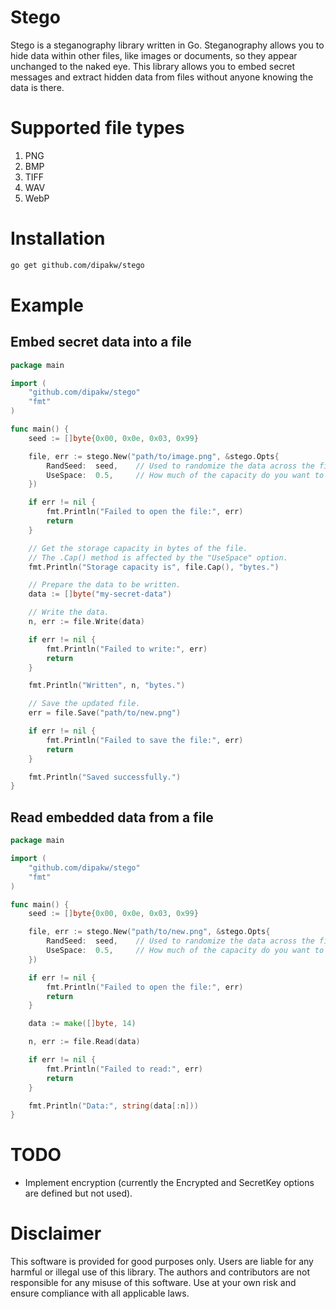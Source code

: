 # Stego

Stego is a steganography library written in Go. Steganography allows you to hide data within other files, like images or documents, so they appear unchanged to the naked eye. This library allows you to embed secret messages and extract hidden data from files without anyone knowing the data is there.

# Supported file types

1. PNG
2. BMP
3. TIFF
4. WAV
5. WebP

# Installation

```bash
go get github.com/dipakw/stego
```

# Example

## Embed secret data into a file

```go
package main

import (
	"github.com/dipakw/stego"
	"fmt"
)

func main() {
	seed := []byte{0x00, 0x0e, 0x03, 0x99}

	file, err := stego.New("path/to/image.png", &stego.Opts{
		RandSeed:  seed,    // Used to randomize the data across the file.
		UseSpace:  0.5,     // How much of the capacity do you want to use? Max is 1.
	})

	if err != nil {
		fmt.Println("Failed to open the file:", err)
		return
	}

	// Get the storage capacity in bytes of the file.
	// The .Cap() method is affected by the "UseSpace" option.
	fmt.Println("Storage capacity is", file.Cap(), "bytes.")

	// Prepare the data to be written.
	data := []byte("my-secret-data")

	// Write the data.
	n, err := file.Write(data)

	if err != nil {
		fmt.Println("Failed to write:", err)
		return
	}

	fmt.Println("Written", n, "bytes.")

	// Save the updated file.
	err = file.Save("path/to/new.png")

	if err != nil {
		fmt.Println("Failed to save the file:", err)
		return
	}

	fmt.Println("Saved successfully.")
}
```

## Read embedded data from a file

```go
package main

import (
	"github.com/dipakw/stego"
	"fmt"
)

func main() {
	seed := []byte{0x00, 0x0e, 0x03, 0x99}

	file, err := stego.New("path/to/new.png", &stego.Opts{
		RandSeed:  seed,    // Used to randomize the data across the file.
		UseSpace:  0.5,     // How much of the capacity do you want to use? Max is 1.
	})

	if err != nil {
		fmt.Println("Failed to open the file:", err)
		return
	}

	data := make([]byte, 14)

	n, err := file.Read(data)

	if err != nil {
		fmt.Println("Failed to read:", err)
		return
	}

	fmt.Println("Data:", string(data[:n]))
}
```

# TODO
- Implement encryption (currently the Encrypted and SecretKey options are defined but not used).

# Disclaimer

This software is provided for good purposes only. Users are liable for any harmful or illegal use of this library. The authors and contributors are not responsible for any misuse of this software. Use at your own risk and ensure compliance with all applicable laws.